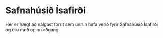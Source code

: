# Safnahúsið Ísafirði

Hér er hægt að nálgast forrit sem unnin hafa verið fyrir Safnahúsið Ísafirði og eru með opinn aðgang.
